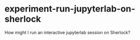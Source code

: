 # experiment-run-jupyterlab-on-sherlock
How might I run an interactive jupyterlab session on Sherlock?
